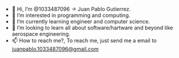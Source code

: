 - 👋 Hi, I’m @1033487096 &#8594; Juan Pablo Gutierrez.
- 👀 I’m interested in programming and computing.
- 🌱 I’m currently learning engineer and computer science.
- 💞️ I’m looking to learn all about software/hartware and beyond like aerospace engineering.
- 📫 How to reach me?, To reach me, just send me a email to juanpablo.1033487096@gmail.com

<!---
1033487096/1033487096 is a ✨ special ✨ repository because its `README.md` (this file) appears on your GitHub profile.
You can click the Preview link to take a look at your changes.
--->
